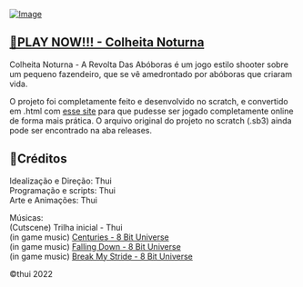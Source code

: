 
[![Image](https://user-images.githubusercontent.com/85002617/166125853-42b45278-2be6-4c20-9f78-9a6378229595.png)](https://tuthui.github.io/Colheita-Noturna/)

[🔗PLAY NOW!!! - Colheita Noturna](https://tuthui.github.io/Colheita-Noturna/)
-
Colheita Noturna - A Revolta Das Abóboras é um jogo estilo shooter sobre um pequeno fazendeiro, que se vê amedrontado por abóboras que criaram vida.  

O projeto foi completamente feito e desenvolvido no scratch, e convertido em .html com [esse site](https://sheeptester.github.io/htmlifier/) para que pudesse ser jogado completamente online de forma mais prática. O arquivo original do projeto no scratch (.sb3) ainda pode ser encontrado na aba releases.

📌Créditos
-
Idealização e Direção: Thui  
Programação e scripts: Thui  
Arte e Animações: Thui  

Músicas:  
(Cutscene) Trilha inicial - Thui  
(in game music) [Centuries - 8 Bit Universe](https://www.youtube.com/watch?v=wjFH3oC6SOM)  
(in game music) [Falling Down - 8 Bit Universe](https://www.youtube.com/watch?v=FTlUSMqOMiY)  
(in game music) [Break My Stride - 8 Bit Universe](https://www.youtube.com/watch?v=Af6LsS756OI)  

©thui 2022
